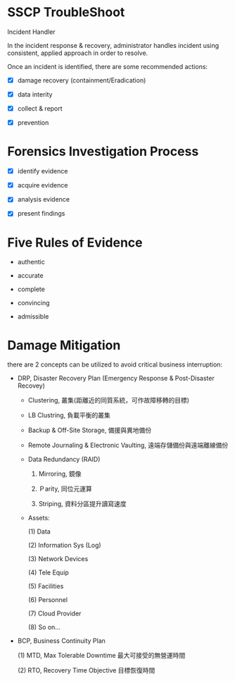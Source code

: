 # SSCP TroubleShoot

Incident Handler

In the incident response & recovery, administrator handles incident using consistent, applied approach in order to resolve.

Once an incident is identified, there are some recommended actions:

- [x] damage recovery (containment/Eradication)

- [x] data interity

- [x] collect & report

- [x] prevention

# Forensics Investigation Process

- [x] identify evidence

- [x] acquire evidence

- [x] analysis evidence

- [x] present findings

# Five Rules of Evidence

* authentic

* accurate

* complete

* convincing
 
* admissible

# Damage Mitigation 

there are 2 concepts can be utilized to avoid critical business interruption:

* DRP, Disaster Recovery Plan (Emergency Response & Post-Disaster Recovey)

  * Clustering, 叢集(距離近的同質系統，可作故障移轉的目標)
  
  * LB Clustring, 負載平衡的叢集

  * Backup & Off-Site Storage, 備援與異地備份
  
  * Remote Journaling & Electronic Vaulting, 遠端存儲備份與遠端離線備份
  
  * Data Redundancy (RAID)
  
     1. Mirroring, 鏡像 
     
     2. Ｐarity, 同位元運算
     
     3. Striping, 資料分區提升讀寫速度

  * Assets:
  
    (1) Data
  
    (2) Information Sys (Log)
  
    (3) Network Devices
  
    (4) Tele Equip
  
    (5) Facilities
   
    (6) Personnel
   
    (7) Cloud Provider
  
    (8) So on...

* BCP, Business Continuity Plan

  (1) MTD, Max Tolerable Downtime 最大可接受的無營運時間
  
  (2) RTO, Recovery Time Objective 目標恢復時間




